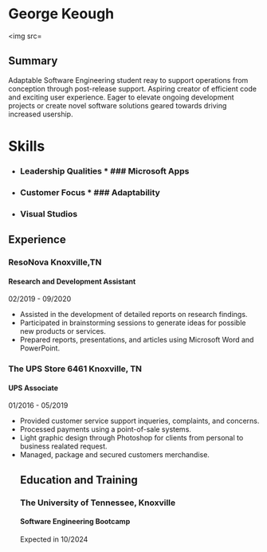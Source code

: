 # George Keough
<img src= 
## Summary
Adaptable Software Engineering student reay to support operations from conception through post-release support. Aspiring creator of efficient code and exciting user experience. Eager to elevate ongoing development projects or create novel software solutions geared towards driving increased usership.
   # Skills
   * ### Leadership Qualities                               * ### Microsoft Apps
   * ### Customer Focus                                     * ### Adaptability
   * ### Visual Studios
## Experience
### ResoNova Knoxville,TN
#### Research and Development Assistant 
   02/2019 - 09/2020
* Assisted in the development of detailed reports on research findings.
* Participated in brainstorming sessions to generate ideas for possible new products or services.
* Prepared reports, presentations, and articles using Microsoft Word and PowerPoint.
### The UPS Store 6461 Knoxville, TN
#### UPS Associate
01/2016 - 05/2019
* Provided customer service support inqueries, complaints, and concerns.
* Processed payments using a point-of-sale systems.
* Light graphic design through Photoshop for clients from personal to business realated request.
* Managed, package and secured customers merchandise.
  ## Education and Training
  ### The University of Tennessee, Knoxville
  #### Software Engineering Bootcamp
  Expected in 10/2024

<!---
Resume Practice
--->
